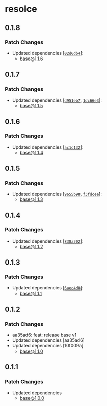 # resolce

## 0.1.8

### Patch Changes

- Updated dependencies [[`02d6db4`](https://github.com/yfordev/portal/commit/02d6db47900fcc1f01cbf60b8c3ca2815026d6e4)]:
  - base@1.1.6

## 0.1.7

### Patch Changes

- Updated dependencies [[`d951eb7`](https://github.com/yfordev/portal/commit/d951eb718348e4eaa08ed541a8c71ad9b36c6b0a), [`1dc66e3`](https://github.com/yfordev/portal/commit/1dc66e3bb81dcb5b0408caaae11c45381034437c)]:
  - base@1.1.5

## 0.1.6

### Patch Changes

- Updated dependencies [[`ac1c132`](https://github.com/yfordev/portal/commit/ac1c132c6ab86029aff4c8c9b384d4743e1cc98e)]:
  - base@1.1.4

## 0.1.5

### Patch Changes

- Updated dependencies [[`9655b98`](https://github.com/yfordev/portal/commit/9655b981b91ce0bde4ccb645b4d718a8d8e90537), [`f3fdcee`](https://github.com/yfordev/portal/commit/f3fdcee5758f88c6dfaf7224690f4cad54329a1d)]:
  - base@1.1.3

## 0.1.4

### Patch Changes

- Updated dependencies [[`838a302`](https://github.com/yfordev/portal/commit/838a302695e525deedb914f46488713d5d6fb7f5)]:
  - base@1.1.2

## 0.1.3

### Patch Changes

- Updated dependencies [[`6aec4d8`](https://github.com/yfordev/portal/commit/6aec4d8bf54033c246a5dcf5f8b3c4f7d97e9d9a)]:
  - base@1.1.1

## 0.1.2

### Patch Changes

- aa35ad6: feat: release base v1
- Updated dependencies [aa35ad6]
- Updated dependencies [10f009a]
  - base@1.1.0

## 0.1.1

### Patch Changes

- Updated dependencies
  - base@1.0.0
